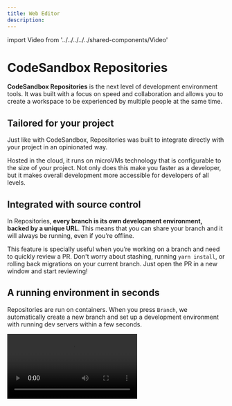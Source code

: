 ```yaml
---
title: Web Editor
description:
---
```


import Video from '../../../../../shared-components/Video'

# CodeSandbox Repositories

**CodeSandbox Repositories** is the next level of development environment tools. It was built with a focus on speed and collaboration and allows you to create a workspace to be experienced by multiple people at the same time. 


## Tailored for your project

Just like with CodeSandbox, Repositories was built to integrate directly with your project in an opinionated way.  

Hosted in the cloud, it runs on microVMs technology that is configurable to the size of your project. Not only does this make you faster as a developer, but it makes overall development more accessible for developers of all levels.


## Integrated with source control

In Repositories, **every branch is its own development environment, backed by a unique URL**. This means that you can share your branch and it will always be running, even if you’re offline.

This feature is specially useful when you’re working on a branch and need to quickly review a PR. Don't worry about stashing, running `yarn install`, or rolling back migrations on your current branch. Just open the PR in a new window and start reviewing!

## A running environment in seconds

Repositories are run on containers. When you press `Branch`, we automatically create a new branch and set up a development environment with running dev servers within a few seconds.

<Video src="../../introduction-gitflow.mp4" />

If you are looking at someone’s PR and want to quickly test a suggestion, simply click `Branch`, write the code and share a link to your changes. If you’re happy with the changes, merge that
into the existing PR. All of this in under a minute.

## Works with VSCode

Open any branch directly in your local VSCode and use all the extensions and keybindings that you’ve already configured. On top of this, all editors can collaborate seamlessly, so your team members can follow your steps on VSCode without leaving the Web Editor.

<Video src="../../introduction-vscode.mp4" />

## Develop on the go with an iOS native app

Pick up where you left off or develop from scratch from an iPad or iPhone with all the functionalities that you would expect from a development environment.

<Video src="../../introduction-ios.mp4" />

